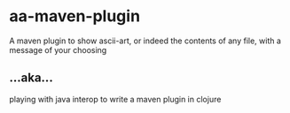 # aa-maven-plugin

A maven plugin to show ascii-art, or indeed the contents of any file, with a message of your choosing

## ...aka...

playing with java interop to write a maven plugin in clojure
